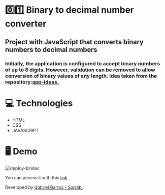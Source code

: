 # 0️⃣1️⃣ Binary to decimal number converter
## Project with JavaScript that converts binary numbers to decimal numbers
### Initially, the application is configured to accept binary numbers of up to 8 digits. However, validation can be removed to allow conversion of binary values ​​of any length. Idea taken from the repository:<a href="https://github.com/florinpop17/app-ideas?tab=readme-ov-file">app-ideas.</a>

# 💻 Technologies

* HTML
* CSS
* JAVASCRIPT

# 🖥 Demo
![deploy-bindec](https://github.com/user-attachments/assets/4998c0e4-6346-4ecb-97bc-79f30dda5303)

You can access it with this <a href="https://binfordec-gabrielbarros.vercel.app/">link</a>

Developed by <a href="https://github.com/gabrieldebarross">Gabriel Barros - Sorrab.</a>
